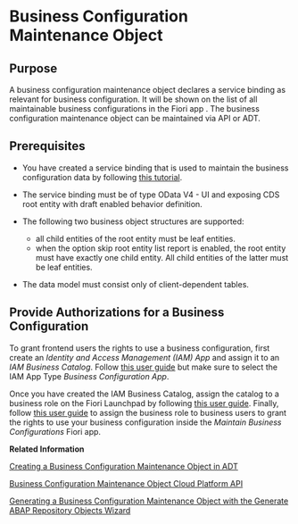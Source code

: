 <!-- loio61159c4dc45b45619b46b4620615c357 -->

# Business Configuration Maintenance Object



<a name="loio61159c4dc45b45619b46b4620615c357__section_ugh_txt_4sb"/>

## Purpose

A business configuration maintenance object declares a service binding as relevant for business configuration. It will be shown on the list of all maintainable business configurations in the Fiori app . The business configuration maintenance object can be maintained via API or ADT.



<a name="loio61159c4dc45b45619b46b4620615c357__section_ndb_slr_xqb"/>

## Prerequisites

-   You have created a service binding that is used to maintain the business configuration data by following [this tutorial](https://developers.sap.com/mission.abap-dev-factory-calendar.html).

-   The service binding must be of type OData V4 - UI and exposing CDS root entity with draft enabled behavior definition.

-   The following two business object structures are supported:

    -   all child entities of the root entity must be leaf entities.
    -   when the option skip root entity list report is enabled, the root entity must have exactly one child entity. All child entities of the latter must be leaf entities.

-   The data model must consist only of client-dependent tables.




<a name="loio61159c4dc45b45619b46b4620615c357__section_ejg_zlr_xqb"/>

## Provide Authorizations for a Business Configuration

To grant frontend users the rights to use a business configuration, first create an *Identity and Access Management \(IAM\) App* and assign it to an *IAM Business Catalog*. Follow [this user guide](https://help.sap.com/viewer/5371047f1273405bb46725a417f95433/Cloud/en-US/032faaf4f9184484ba9295c81756e831.html) but make sure to select the IAM App Type *Business Configuration App*.

Once you have created the IAM Business Catalog, assign the catalog to a business role on the Fiori Launchpad by following [this user guide](https://help.sap.com/viewer/65de2977205c403bbc107264b8eccf4b/Cloud/en-US/8980ad05330b4585ab96a8e09cef4688.html). Finally, follow [this user guide](https://help.sap.com/viewer/65de2977205c403bbc107264b8eccf4b/Cloud/en-US/e40e710321c74f28916affa9ae984bce.html) to assign the business role to business users to grant the rights to use your business configuration inside the *Maintain Business Configurations* Fiori app.

**Related Information**  


[Creating a Business Configuration Maintenance Object in ADT](creating-a-business-configuration-maintenance-object-in-adt-1196530.md "Find out how to create a business configuration maintenance object using the ABAP Development Tools (ADT).")

[Business Configuration Maintenance Object Cloud Platform API](business-configuration-maintenance-object-cloud-platform-api-508d406.md "Use the ABAP API mbc_cp_api to create, update, delete, and read business configuration maintenance objects.")

[Generating a Business Configuration Maintenance Object with the Generate ABAP Repository Objects Wizard](generating-a-business-configuration-maintenance-object-with-the-generate-abap-repositor-047e01c.md "You can create a business configuration maintenance object together with all related development objects on the basis of a database table by using the Generate ABAP Repository Objects Wizard.")

